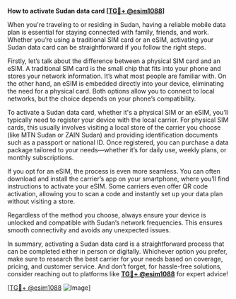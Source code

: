 **How to activate Sudan data card [[TG💪+ @esim1088](https://t.me/s/esim1088)]**

When you're traveling to or residing in Sudan, having a reliable mobile data plan is essential for staying connected with family, friends, and work. Whether you’re using a traditional SIM card or an eSIM, activating your Sudan data card can be straightforward if you follow the right steps.

Firstly, let’s talk about the difference between a physical SIM card and an eSIM. A traditional SIM card is the small chip that fits into your phone and stores your network information. It’s what most people are familiar with. On the other hand, an eSIM is embedded directly into your device, eliminating the need for a physical card. Both options allow you to connect to local networks, but the choice depends on your phone’s compatibility.

To activate a Sudan data card, whether it's a physical SIM or an eSIM, you’ll typically need to register your device with the local carrier. For physical SIM cards, this usually involves visiting a local store of the carrier you choose (like MTN Sudan or ZAIN Sudan) and providing identification documents such as a passport or national ID. Once registered, you can purchase a data package tailored to your needs—whether it’s for daily use, weekly plans, or monthly subscriptions.

If you opt for an eSIM, the process is even more seamless. You can often download and install the carrier’s app on your smartphone, where you’ll find instructions to activate your eSIM. Some carriers even offer QR code activation, allowing you to scan a code and instantly set up your data plan without visiting a store.

Regardless of the method you choose, always ensure your device is unlocked and compatible with Sudan’s network frequencies. This ensures smooth connectivity and avoids any unexpected issues.

In summary, activating a Sudan data card is a straightforward process that can be completed either in person or digitally. Whichever option you prefer, make sure to research the best carrier for your needs based on coverage, pricing, and customer service. And don’t forget, for hassle-free solutions, consider reaching out to platforms like **[TG💪+ @esim1088](https://t.me/s/esim1088)** for expert advice!

[[TG💪+ @esim1088](https://t.me/s/esim1088) ![Image](https://i.postimg.cc/Y0z9fWf4/image.png)]